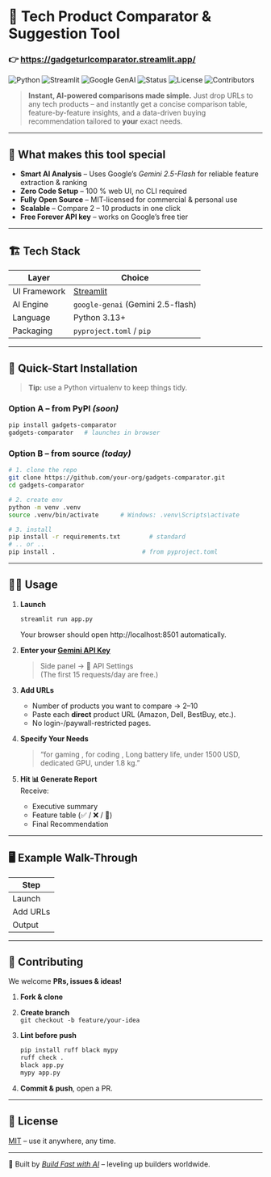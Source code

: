 # 🚀 Tech Product Comparator & Suggestion Tool  
### 👉 https://gadgeturlcomparator.streamlit.app/


![Python](https://img.shields.io/badge/python-3.13+-blue)
![Streamlit](https://img.shields.io/badge/Streamlit-1.48.1+-FF4B4B)
![Google GenAI](https://img.shields.io/badge/Google_GenAI-1.31.0+-4285F4)
![Status](https://img.shields.io/badge/status-ready%20to%20ship-green)
![License](https://img.shields.io/badge/license-MIT-yellow)
![Contributors](https://img.shields.io/badge/contributors-welcome-orange)

> **Instant, AI-powered comparisons made simple.** Just drop URLs to any tech products – and instantly get a concise comparison table, feature-by-feature insights, and a data-driven buying recommendation tailored to **your** exact needs.

---

## 🌟 What makes this tool special
- **Smart AI Analysis** – Uses Google’s *Gemini 2.5-Flash* for reliable feature extraction & ranking  
- **Zero Code Setup** – 100 % web UI, no CLI required  
- **Fully Open Source** – MIT-licensed for commercial & personal use  
- **Scalable** – Compare 2 – 10 products in one click  
- **Free Forever API key** – works on Google’s free tier  

---

## 🏗️ Tech Stack

| Layer        | Choice                                |
|--------------|---------------------------------------|
| UI Framework | [Streamlit](https://docs.streamlit.io) |
| AI Engine    | `google-genai` (Gemini 2.5-flash)     |
| Language     | Python 3.13+                          |
| Packaging    | `pyproject.toml` / `pip`              |

---

## 🔧 Quick-Start Installation

> **Tip:** use a Python virtualenv to keep things tidy.

### Option A – from PyPI *(soon)*  
```bash
pip install gadgets-comparator
gadgets-comparator   # launches in browser
```

### Option B – from source *(today)*
```bash
# 1. clone the repo
git clone https://github.com/your-org/gadgets-comparator.git
cd gadgets-comparator

# 2. create env
python -m venv .venv
source .venv/bin/activate      # Windows: .venv\Scripts\activate

# 3. install
pip install -r requirements.txt        # standard
# .. or ..
pip install .                        # from pyproject.toml
```


---

## 🏃‍♂️ Usage

1. **Launch**
   ```bash
   streamlit run app.py
   ```
   Your browser should open http://localhost:8501 automatically.

2. **Enter your [Gemini API Key](https://ai.google.dev/tutorials/web_quickstart)**
   > Side panel → 🔐 API Settings  
   > (The first 15 requests/day are free.)

3. **Add URLs**
   - Number of products you want to compare → 2–10  
   - Paste each **direct** product URL (Amazon, Dell, BestBuy, etc.).  
   - No login-/paywall-restricted pages.

4. **Specify Your Needs**  
   > “for gaming , for coding , Long battery life, under 1500 USD, dedicated GPU, under 1.8 kg.”

5. **Hit 📊 Generate Report**  
   Receive:
   - Executive summary  
   - Feature table (✅ / ❌ / 🔸)  
   - Final Recommendation 

---

## 🖥️ Example Walk-Through

| Step | 
|------|
| Launch |
| Add URLs | 
| Output | 


---

## 🤝 Contributing

We welcome **PRs, issues & ideas!**

1. **Fork & clone**
2. **Create branch**  
   `git checkout -b feature/your-idea`
3. **Lint before push**

   ```bash
   pip install ruff black mypy
   ruff check .
   black app.py
   mypy app.py
   ```
4. **Commit & push**, open a PR.




---

## 📜 License

[MIT](./LICENSE) – use it anywhere, any time.

---

💚 Built by [*Build Fast with AI*](https://buildfastwithai.com) – leveling up builders worldwide.
